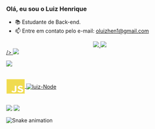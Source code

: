 ### Olá, eu sou o Luiz Henrique

- 📚 Estudante de Back-end.
- 📫 Entre em contato pelo e-mail: oluizhen1@gmail.com

<div align="center">
  <a href="https://github.com/Pauloricardo2019">
  <img height="180em" src="https://github-readme-stats.vercel.app/api?username=Pauloricardo2019&show_icons=true&theme=dark&include_all_commits=true&count_private=true"/>
  <img height="180em" src="https://github-readme-stats.vercel.app/api/top-langs/?username=Pauloricardo2019&layout=compact&langs_count=7&theme=dark"/>
</div>
/>
<source
  srcset="https://github-readme-stats.vercel.app/api?username=luizhen1&show_icons=true"
  media="(prefers-color-scheme: light), (prefers-color-scheme: no-preference)"
/>
<img height="160em" src="https://github-readme-stats.vercel.app/api?username=luizhen1_icons=true" />
</picture>
  <picture>
<source 
srcset="https://github-readme-stats.vercel.app/api/top-langs/?username=luizhen1&layout=compact&theme=dark" />
  

<source
  srcset="https://github-readme-stats.vercel.app/api?username=luizhen1&show_icons=true"
  media="(prefers-color-scheme: light), (prefers-color-scheme: no-preference)"
/>
<img height="160em" src="https://github-readme-stats.vercel.app/api?username=luizhen1&show_icons=true" />
</picture>
</div>


<div style="display: inline_block"><br>
  <img align="center" alt="luiz-Js" height="40" width="50" src="https://raw.githubusercontent.com/devicons/devicon/master/icons/javascript/javascript-plain.svg">
    <img align="center" alt="luiz-Node" height="40" width="50" ]
    src= "https://cdn.jsdelivr.net/gh/devicons/devicon/icons/nodejs/nodejs-original.svg">
</div>

  ##
  
<div> 
  
  <a href="https://www.instagram.com/luiz.hein1/" target="_blank"><img src="https://img.shields.io/badge/-Instagram-%23E4405F?style=for-the-badge&logo=instagram&logoColor=white" target="_blank"></a>
  <a href="https://www.linkedin.com/in/luiz-henrique-lima-83bbb3210/" target="_blank"><img src="https://img.shields.io/badge/-LinkedIn-%230077B5?style=for-the-badge&logo=linkedin&logoColor=white" target="_blank"></a> 
  
</div>

![Snake animation](https://github.com/luizhen1/luizhen1/blob/output/github-contribution-grid-snake.svg)
